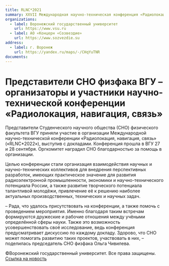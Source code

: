 ```yaml
---
title: RLNC*2021
summary: XXVII Международная научно-техническая конференция «Радиолокация, навигация, связь»
organizations:
  - label: Воронежский государственный университет
    url: https://www.vsu.ru
  - label: АО «Концерн «Созвездие»
    url: https://www.sozvezdie.su
address:
  - label: г. Воронеж
    url: https://yandex.ru/maps/-/CHqYuTNR
documents:
---
```


# Представители СНО физфака ВГУ – организаторы и участники научно-технической конференции «Радиолокация, навигация, связь»

Представители Студенческого научного общества (СНО) физического факультета ВГУ приняли участие в организации Международной научно-технической конференции «Радиолокация, навигация, связь» («RLNC*2022»), выступив с докладами. Конференция прошла в ВГУ 27 и 28 сентября. Оргкомитет наградил СНО благодарностью за помощь в организации.

Целью конференции стали организация взаимодействия научных и научно-технических коллективов для внедрения перспективных разработок, имеющих практическое значение для развития радиоэлектронной промышленности, экономики и научно-технического потенциала России, а также развитие творческого потенциала талантливой молодёжи, привлечение её к решению наиболее актуальных производственных, технических и научных задач.

– Рада, что удалось присутствовать на конференции, а также помочь с проведением мероприятия. Именно благодаря таким встречам формируются дружеские и рабочие отношения между учёными определённой сферы науки. Также это возможность усовершенствовать своё исследование, ведь конференция предусматривает дискуссию по каждому докладу. Здорово, что СНО может помогать развитию таких проектов, участвовать в них, – поделилась председатель СНО физфака Ольга Чивилева.

©Воронежский государственный университет. Все права защищены. [Ссылка на новость](https://www.vsu.ru/ru/news/feed/2022/09/15395)
